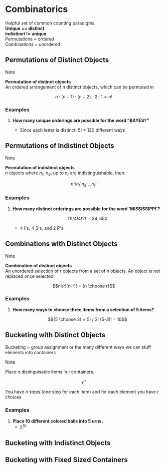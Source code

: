 # Combinatorics

Helpful set of common counting paradigms.  
**Unique == distinct**  
**indistinct != unique**   
Permutations = ordered  
Combinations = unordered  

## Permutations of Distinct Objects

> [!NOTE]  
> **Permutation of distinct objects**  
> An ordered arrangement of *n* distinct objects, which can be permuted in
> ```math
> n · (n-1) · (n-2) ...2 · 1 = n!
> ```

### Examples

1. **How many unique orderings are possible for the word "BAYES?"**
   
   * Since each letter is distinct: 5! = 120 different ways
     

## Permutations of Indistinct Objects

> [!NOTE]  
> **Permutation of indistinct objects**  
> *n* objects where *n<sub>1</sub>*, *n<sub>2</sub>*, up to *n<sub>r</sub>* are indistinguishable, then:
> ```math
> n!/n_1!n_2!...n_r!
> ```

### Examples

1. **How many distinct orderings are possible for the word 'MISSISSIPPI'?**
   ```math
     11!/4! 4! 2! = 34,650
   ```
   * 4 I's, 4 S's, and 2 P's

## Combinations with Distinct Objects

> [!NOTE]  
> **Combination of distinct objects**  
> An unordered selection of *r* objects from a set of *n* objects. An object is not replaced once selected.  
> ```math
> n!/r!(n-r)! = {n \choose r}
> ```

### Examples

1. **How many ways to choose three items from a selection of 5 items?**
   ```math
   {5 \choose 3} = 5! / 3! (5-3)! = 10
   ```

## Bucketing with Distinct Objects

Bucketing = group assignment or the many different ways we can stuff elements into containers  

> [!NOTE]
> Place *n* distinguisable items in *r* containers.
> ```math
> r^n
> ```
> You have *n* steps (one step for each item) and for each element you have *r* choices

### Examples

1. **Place 10 different colored balls into 5 urns.**
   * 5<sup>10</sup>

## Bucketing with Indistinct Objects


## Bucketing with Fixed Sized Containers
